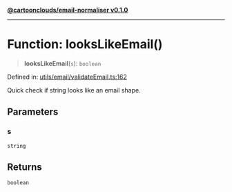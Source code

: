 [**@cartoonclouds/email-normaliser v0.1.0**](../README.md)

***

# Function: looksLikeEmail()

> **looksLikeEmail**(`s`): `boolean`

Defined in: [utils/email/validateEmail.ts:162](https://gitlab.com/good-life/glp-frontend/-/blob/main/packages/plugins/email-normaliser/src/utils/email/validateEmail.ts#L162)

Quick check if string looks like an email shape.

## Parameters

### s

`string`

## Returns

`boolean`
